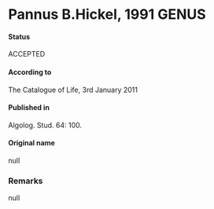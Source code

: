 Pannus B.Hickel, 1991 GENUS
=======

#### Status
ACCEPTED

#### According to
The Catalogue of Life, 3rd January 2011

#### Published in
Algolog. Stud. 64: 100.

#### Original name
null

### Remarks
null